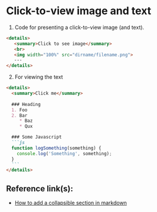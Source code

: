 # Click-to-view image and text

1. Code for presenting a click-to-view image (and text).
   
```html
<details>
   <summary>Click to see image</summary>
   <br>
   <img width="100%" src="dirname/filename.png">
   ---
</details>
```

2. For viewing the text

````md
<details>
  <summary>Click me</summary>
  
  ### Heading
  1. Foo
  2. Bar
     * Baz
     * Qux

  ### Some Javascript
  ```js
  function logSomething(something) {
    console.log('Something', something);
  }
  ```
</details>
````


## Reference link(s):
- [How to add a collapsible section in markdown](https://gist.github.com/pierrejoubert73/902cc94d79424356a8d20be2b382e1ab)
